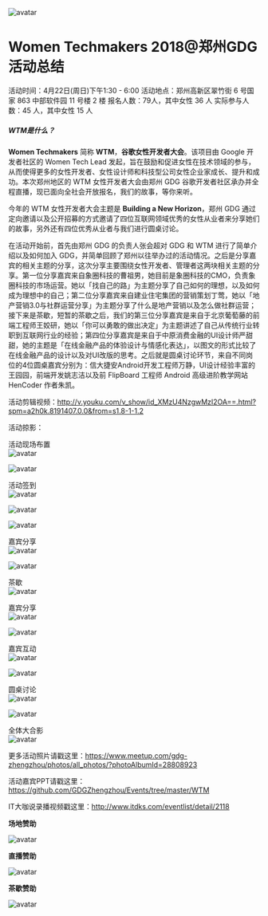 ![avatar](http://p84y6k7lc.bkt.clouddn.com/WTM2018.webp)

# Women Techmakers 2018@郑州GDG 活动总结 

活动时间：4月22日(周日)下午1:30 - 6:00
活动地点：郑州高新区翠竹街 6 号国家 863 中部软件园 11 号楼 2 楼
报名人数：79人，其中女性 36 人
实际参与人数：45 人，其中女性 15 人



##### WTM是什么？

**Women Techmakers** 简称 **WTM**，**谷歌女性开发者大会**。该项目由 Google 开发者社区的 Women Tech Lead 发起，旨在鼓励和促进女性在技术领域的参与，从而使得更多的女性开发者、女性设计师和科技型公司女性企业家成长、提升和成功。本次郑州地区的 WTM 女性开发者大会由郑州 GDG 谷歌开发者社区承办并全程直播，现已面向全社会开放报名，我们的故事，等你来听。

今年的 WTM 女性开发者大会主题是 **Building a New Horizon**，郑州 GDG 通过定向邀请以及公开招募的方式邀请了四位互联网领域优秀的女性从业者来分享她们的故事，另外还有四位优秀从业者与我们进行圆桌讨论。

在活动开始前，首先由郑州 GDG 的负责人张会超对 GDG 和 WTM 进行了简单介绍以及如何加入 GDG，并简单回顾了郑州以往举办过的活动情况。之后是分享嘉宾的相关主题的分享，这次分享主要围绕女性开发者、管理者这两块相关主题的分享。第一位分享嘉宾来自象圈科技的曹祖男，她目前是象圈科技的CMO，负责象圈科技的市场运营。她以「找自己的路」为主题分享了自己如何的理想，以及如何成为理想中的自己；第二位分享嘉宾来自建业住宅集团的营销策划丁莺，她以「地产营销3.0与社群运营分享」为主题分享了什么是地产营销以及怎么做社群运营；接下来是茶歇，短暂的茶歇之后，我们的第三位分享嘉宾是来自于北京葡萄藤的前端工程师王姣研，她以「你可以勇敢的做出决定」为主题讲述了自己从传统行业转职到互联网行业的经验；第四位分享嘉宾是来自于中原消费金融的UI设计师严甜甜，她的主题是「在线金融产品的体验设计与情感化表达」，以图文的形式比较了在线金融产品的设计以及对UI改版的思考。之后就是圆桌讨论环节，来自不同岗位的4位圆桌嘉宾分别为：信大捷安Android开发工程师万静，UI设计经验丰富的王园园，前端开发姚志洁以及前 FlipBoard 工程师 Android 高级进阶教学网站 HenCoder 作者朱凯。

活动剪辑视频：http://v.youku.com/v_show/id_XMzU4NzgwMzI2OA==.html?spm=a2h0k.8191407.0.0&from=s1.8-1-1.2

活动掠影：

活动现场布置<br>![avatar](https://secure.meetupstatic.com/photos/event/b/c/6/e/600_470448238.jpeg)<br>

![avatar](https://secure.meetupstatic.com/photos/event/b/c/5/c/600_470448220.jpeg)<br>

活动签到<br>![avatar](https://secure.meetupstatic.com/photos/event/7/c/6/e/600_470431854.jpeg)<br>

![avatar](https://secure.meetupstatic.com/photos/event/7/b/f/c/600_470431740.jpeg)<br>

![avatar](https://secure.meetupstatic.com/photos/event/7/c/0/c/600_470431756.jpeg)<br>

嘉宾分享<br>![avatar](https://secure.meetupstatic.com/photos/event/a/e/4/f/600_470444623.jpeg)<br>

![avatar](https://secure.meetupstatic.com/photos/event/b/3/5/7/600_470445911.jpeg)<br>

茶歇<br>![avatar](https://secure.meetupstatic.com/photos/event/7/f/f/8/600_470432760.jpeg)<br>

嘉宾分享<br>![avatar](https://secure.meetupstatic.com/photos/event/b/7/0/a/600_470446858.jpeg)<br>

![avatar](https://secure.meetupstatic.com/photos/event/b/7/2/c/600_470446892.jpeg)	<br>

嘉宾互动<br>![avatar](https://secure.meetupstatic.com/photos/event/c/3/d/0/600_470450128.jpeg)<br>

![avatar](https://secure.meetupstatic.com/photos/event/c/3/c/4/600_470450116.jpeg)<br>

圆桌讨论<br>![avatar](https://secure.meetupstatic.com/photos/event/c/1/3/9/600_470449465.jpeg)<br>

![avatar](https://secure.meetupstatic.com/photos/event/c/1/7/e/600_470449534.jpeg)<br>

全体大合影<br>![avatar](https://secure.meetupstatic.com/photos/event/c/5/5/5/600_470450517.jpeg)<br>

更多活动照片请戳这里：https://www.meetup.com/gdg-zhengzhou/photos/all_photos/?photoAlbumId=28808923

活动嘉宾PPT请戳这里：https://github.com/GDGZhengzhou/Events/tree/master/WTM

IT大咖说录播视频戳这里：http://www.itdks.com/eventlist/detail/2118

**场地赞助**

![avatar](http://p84y6k7lc.bkt.clouddn.com/ykdm.webp)

**直播赞助**

![avatar](http://p84y6k7lc.bkt.clouddn.com/ITdks.webp)

**茶歇赞助**

![avatar](http://p84y6k7lc.bkt.clouddn.com/GoogleDevelopers.webp)
